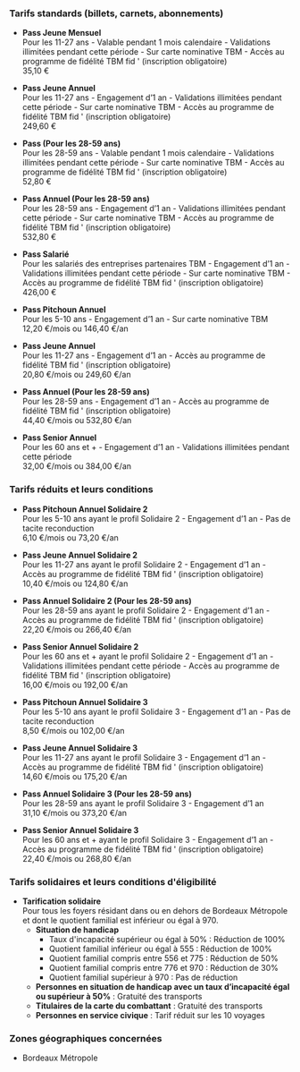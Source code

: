 ### Tarifs standards (billets, carnets, abonnements)

- **Pass Jeune Mensuel**  
  Pour les 11-27 ans - Valable pendant 1 mois calendaire - Validations illimitées pendant cette période - Sur carte nominative TBM - Accès au programme de fidélité TBM fid ' (inscription obligatoire)  
  35,10 €

- **Pass Jeune Annuel**  
  Pour les 11-27 ans - Engagement d’1 an - Validations illimitées pendant cette période - Sur carte nominative TBM - Accès au programme de fidélité TBM fid ' (inscription obligatoire)  
  249,60 €

- **Pass (Pour les 28-59 ans)**  
  Pour les 28-59 ans - Valable pendant 1 mois calendaire - Validations illimitées pendant cette période - Sur carte nominative TBM - Accès au programme de fidélité TBM fid ' (inscription obligatoire)  
  52,80 €

- **Pass Annuel (Pour les 28-59 ans)**  
  Pour les 28-59 ans - Engagement d’1 an - Validations illimitées pendant cette période - Sur carte nominative TBM - Accès au programme de fidélité TBM fid ' (inscription obligatoire)  
  532,80 €

- **Pass Salarié**  
  Pour les salariés des entreprises partenaires TBM - Engagement d’1 an - Validations illimitées pendant cette période - Sur carte nominative TBM - Accès au programme de fidélité TBM fid ' (inscription obligatoire)  
  426,00 €

- **Pass Pitchoun Annuel**  
  Pour les 5-10 ans - Engagement d’1 an - Sur carte nominative TBM  
  12,20 €/mois ou 146,40 €/an

- **Pass Jeune Annuel**  
  Pour les 11-27 ans - Engagement d’1 an - Accès au programme de fidélité TBM fid ' (inscription obligatoire)  
  20,80 €/mois ou 249,60 €/an

- **Pass Annuel (Pour les 28-59 ans)**  
  Pour les 28-59 ans - Engagement d’1 an - Accès au programme de fidélité TBM fid ' (inscription obligatoire)  
  44,40 €/mois ou 532,80 €/an

- **Pass Senior Annuel**  
  Pour les 60 ans et + - Engagement d’1 an - Validations illimitées pendant cette période  
  32,00 €/mois ou 384,00 €/an

### Tarifs réduits et leurs conditions

- **Pass Pitchoun Annuel Solidaire 2**  
  Pour les 5-10 ans ayant le profil Solidaire 2 - Engagement d’1 an - Pas de tacite reconduction  
  6,10 €/mois ou 73,20 €/an

- **Pass Jeune Annuel Solidaire 2**  
  Pour les 11-27 ans ayant le profil Solidaire 2 - Engagement d’1 an - Accès au programme de fidélité TBM fid ' (inscription obligatoire)  
  10,40 €/mois ou 124,80 €/an

- **Pass Annuel Solidaire 2 (Pour les 28-59 ans)**  
  Pour les 28-59 ans ayant le profil Solidaire 2 - Engagement d’1 an - Accès au programme de fidélité TBM fid ' (inscription obligatoire)  
  22,20 €/mois ou 266,40 €/an

- **Pass Senior Annuel Solidaire 2**  
  Pour les 60 ans et + ayant le profil Solidaire 2 - Engagement d’1 an - Validations illimitées pendant cette période - Accès au programme de fidélité TBM fid ' (inscription obligatoire)  
  16,00 €/mois ou 192,00 €/an

- **Pass Pitchoun Annuel Solidaire 3**  
  Pour les 5-10 ans ayant le profil Solidaire 3 - Engagement d’1 an - Pas de tacite reconduction  
  8,50 €/mois ou 102,00 €/an

- **Pass Jeune Annuel Solidaire 3**  
  Pour les 11-27 ans ayant le profil Solidaire 3 - Engagement d’1 an - Accès au programme de fidélité TBM fid ' (inscription obligatoire)  
  14,60 €/mois ou 175,20 €/an

- **Pass Annuel Solidaire 3 (Pour les 28-59 ans)**  
  Pour les 28-59 ans ayant le profil Solidaire 3 - Engagement d’1 an  
  31,10 €/mois ou 373,20 €/an

- **Pass Senior Annuel Solidaire 3**  
  Pour les 60 ans et + ayant le profil Solidaire 3 - Engagement d’1 an - Accès au programme de fidélité TBM fid ' (inscription obligatoire)  
  22,40 €/mois ou 268,80 €/an

### Tarifs solidaires et leurs conditions d'éligibilité

- **Tarification solidaire**  
  Pour tous les foyers résidant dans ou en dehors de Bordeaux Métropole et dont le quotient familial est inférieur ou égal à 970.
  - **Situation de handicap**
    - Taux d'incapacité supérieur ou égal à 50% : Réduction de 100%
    - Quotient familial inférieur ou égal à 555 : Réduction de 100%
    - Quotient familial compris entre 556 et 775 : Réduction de 50%
    - Quotient familial compris entre 776 et 970 : Réduction de 30%
    - Quotient familial supérieur à 970 : Pas de réduction
  - **Personnes en situation de handicap avec un taux d’incapacité égal ou supérieur à 50%** : Gratuité des transports
  - **Titulaires de la carte du combattant** : Gratuité des transports
  - **Personnes en service civique** : Tarif réduit sur les 10 voyages

### Zones géographiques concernées

- Bordeaux Métropole
